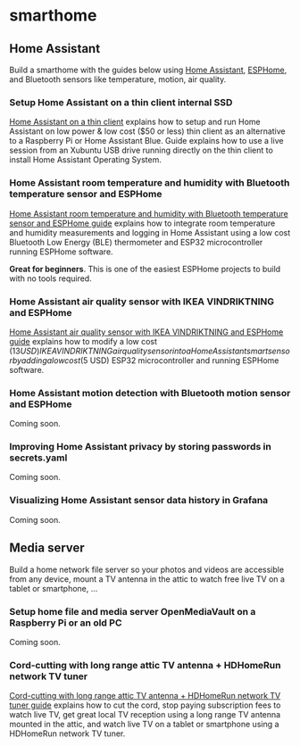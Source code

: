 # smarthome

## Home Assistant  
Build a smarthome with the guides below using [Home Assistant](https://www.home-assistant.io/), [ESPHome](https://esphome.io), and Bluetooth sensors like temperature, motion, air quality.

### Setup Home Assistant on a thin client internal SSD
[Home Assistant on a thin client](home-assistant/hassio-thin-client-setup.md) explains how to setup and run Home Assistant on low power & low cost ($50 or less) thin client as an alternative to a Raspberry Pi or Home Assistant Blue. Guide explains how to use a live session from an Xubuntu USB drive running directly on the thin client to install Home Assistant Operating System.

### Home Assistant room temperature and humidity with Bluetooth temperature sensor and ESPHome
[Home Assistant room temperature and humidity with Bluetooth temperature sensor and ESPHome guide](esphome/particulate-sensor.md) explains how to integrate room temperature and humidity measurements and logging in Home Assistant using a low cost Bluetooth Low Energy (BLE) thermometer and ESP32 microcontroller running ESPHome software.  

**Great for beginners**. This is one of the easiest ESPHome projects to build with no tools required.  

### Home Assistant air quality sensor with IKEA VINDRIKTNING and ESPHome
[Home Assistant air quality sensor with IKEA VINDRIKTNING and ESPHome guide](esphome/particulate-sensor.md) explains how to modify a low cost ($13 USD) IKEA VINDRIKTNING air quality sensor into a Home Assistant smart sensor by adding a low cost ($5 USD) ESP32 microcontroller and running ESPHome software.

### Home Assistant motion detection with Bluetooth motion sensor and ESPHome
Coming soon.

### Improving Home Assistant privacy by storing passwords in secrets.yaml
Coming soon.

### Visualizing Home Assistant sensor data history in Grafana
Coming soon.

## Media server   
Build a home network file server so your photos and videos are accessible from any device, mount a TV antenna in the attic to watch free live TV on a tablet or smartphone, ...

### Setup home file and media server OpenMediaVault on a Raspberry Pi or an old PC
Coming soon.

### Cord-cutting with long range attic TV antenna + HDHomeRun network TV tuner
[Cord-cutting with long range attic TV antenna + HDHomeRun network TV tuner guide](media-server/attic-tv-antenna.md) explains how to cut the cord, stop paying subscription fees to watch live TV, get great local TV reception using a long range TV antenna mounted in the attic, and watch live TV on a tablet or smartphone using a HDHomeRun network TV tuner.